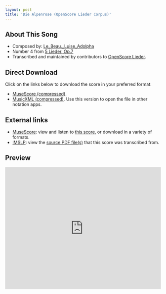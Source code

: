 ```yaml
---
layout: post
title: 'Die Alpenrose (OpenScore Lieder Corpus)'
---
```


## About This Song

- Composed by: [Le_Beau,_Luise_Adolpha](https://fourscoreandmore.org/openscore/lieder/Le_Beau,_Luise_Adolpha)
- Number 4 from [5 Lieder, Op.7](https://fourscoreandmore.org/openscore/lieder/Le_Beau,_Luise_Adolpha/5_Lieder,_Op.7)
- Transcribed and maintained by contributors to [OpenScore Lieder].

[OpenScore Lieder]: https://musescore.com/openscore-lieder-corpus

## Direct Download

Click on the links below to download the score in your preferred format:
- [MuseScore (compressed)](https://github.com/openscore/lieder/blob/main/scores/Le_Beau,_Luise_Adolpha/5_Lieder,_Op.7/4_Die_Alpenrose/lc6577118.mscz?raw=true).
- [MusicXML (compressed)](https://github.com/openscore/lieder/blob/main/scores/Le_Beau,_Luise_Adolpha/5_Lieder,_Op.7/4_Die_Alpenrose/lc6577118.mxl?raw=true). Use this version to open the file in other notation apps.

## External links

- [MuseScore]: view and listen to [this score][MuseScore], or download in a variety of formats.
- [IMSLP]: view the [source PDF file(s)][IMSLP] that this score was transcribed from.

[MuseScore]: https://musescore.com/score/6577118
[IMSLP]: https://imslp.org/wiki/Special:ReverseLookup/619226

## Preview

<iframe width="100%" height="394" src="https://musescore.com/openscore-lieder-corpus/scores/6577118/embed" frameborder="0" allowfullscreen allow="autoplay; fullscreen"></iframe>
